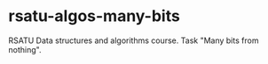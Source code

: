 # rsatu-algos-many-bits
RSATU Data structures and algorithms course. Task "Many bits from nothing".
